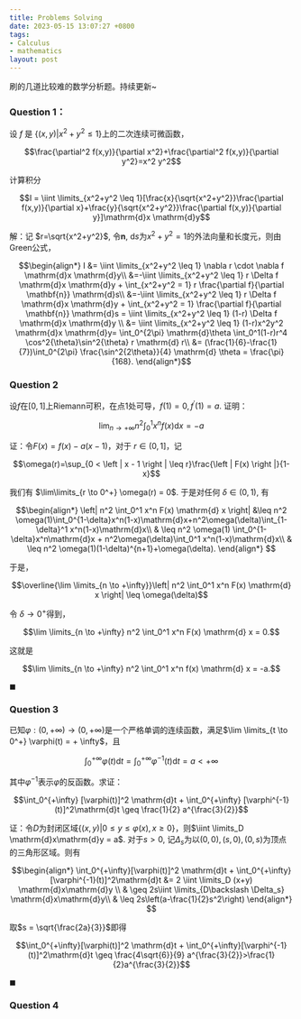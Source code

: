 ```yaml
---
title: Problems Solving
date: 2023-05-15 13:07:27 +0800
tags:
- Calculus
- mathematics
layout: post
--- 
```


<head>
    <script src="https://cdn.mathjax.org/mathjax/latest/MathJax.js?config=TeX-AMS-MML_HTMLorMML" type="text/javascript"></script>
    <script type="text/x-mathjax-config">
        MathJax.Hub.Config({
            tex2jax: {
            skipTags: ['script', 'noscript', 'style', 'textarea', 'pre'],
            inlineMath: [['$','$']]
            }
        });
    </script>
</head>

刷的几道比较难的数学分析题。持续更新~

### Question 1：
设 $f$ 是 $\{(x,y)|x^2+y^2\leq 1\}$上的二次连续可微函数，
   
$$\frac{\partial^2 f(x,y)}{\partial x^2}+\frac{\partial^2 f(x,y)}{\partial y^2}=x^2 y^2$$

计算积分

$$I = \iint \limits_{x^2+y^2 \leq 1}[\frac{x}{\sqrt{x^2+y^2}}\frac{\partial f(x,y)}{\partial x}+\frac{y}{\sqrt{x^2+y^2}}\frac{\partial f(x,y)}{\partial y}]\mathrm{d}x \mathrm{d}y$$

解：记 $r=\sqrt{x^2+y^2}$, 令$\mathbf{n}$, $\mathrm{d}s$为$x^2+y^2=1$的外法向量和长度元，则由Green公式，

$$\begin{align*}
I &= \iint \limits_{x^2+y^2 \leq 1} \nabla r \cdot \nabla f \mathrm{d}x \mathrm{d}y\\
&=-\iint \limits_{x^2+y^2 \leq 1} r \Delta f \mathrm{d}x \mathrm{d}y + \int_{x^2+y^2 = 1} r \frac{\partial f}{\partial \mathbf{n}} \mathrm{d}s\\
&=-\iint \limits_{x^2+y^2 \leq 1} r \Delta f \mathrm{d}x \mathrm{d}y + \int_{x^2+y^2 = 1} \frac{\partial f}{\partial \mathbf{n}} \mathrm{d}s = \iint \limits_{x^2+y^2 \leq 1} (1-r) \Delta f \mathrm{d}x \mathrm{d}y \\
&= \iint \limits_{x^2+y^2 \leq 1} (1-r)x^2y^2 \mathrm{d}x \mathrm{d}y= \int_0^{2\pi} \mathrm{d}\theta \int_0^1(1-r)r^4 \cos^2{\theta}\sin^2{\theta} r \mathrm{d} r\\
&= (\frac{1}{6}-\frac{1}{7})\int_0^{2\pi} \frac{\sin^2{2\theta}}{4} \mathrm{d} \theta = \frac{\pi}{168}. 
\end{align*}$$

### Question 2
设$f$在$[0,1]$上Riemann可积，在点1处可导，$f(1)=0,f^{\prime}(1) = a.$ 证明：
   
$$\lim_{n \to +\infty} n^2  \int_0^1 x^n f(x)\mathrm{d}x = -a$$

证：令$F(x) = f(x) - a(x-1)$，对于 $r \in (0,1]$，记

$$\omega(r)=\sup_{0 < \left | x - 1 \right | \leq r}\frac{\left | F(x) \right |}{1-x}$$

我们有 $\lim\limits_{r \to 0^+} \omega(r) = 0$. 于是对任何 $\delta \in (0,1)$, 有

$$\begin{align*}
\left| n^2 \int_0^1 x^n F(x) \mathrm{d} x \right| &\leq n^2 \omega(1)\int_0^{1-\delta}x^n(1-x)\mathrm{d}x+n^2\omega(\delta)\int_{1-\delta}^1 x^n(1-x)\mathrm{d}x\\
& \leq n^2 \omega(1) \int_0^{1-\delta}x^n\mathrm{d}x + n^2\omega(\delta)\int_0^1 x^n(1-x)\mathrm{d}x\\
& \leq n^2 \omega(1)(1-\delta)^{n+1}+\omega(\delta).
\end{align*}
$$

于是，

$$\overline{\lim \limits_{n \to +\infty}}\left| n^2 \int_0^1 x^n F(x) \mathrm{d} x \right| \leq \omega(\delta)$$

令 $\delta \to 0^+$得到，

$$\lim \limits_{n \to +\infty} n^2 \int_0^1 x^n F(x) \mathrm{d} x = 0.$$

这就是

$$\lim \limits_{n \to +\infty} n^2 \int_0^1 x^n f(x) \mathrm{d} x = -a.$$

$\blacksquare$

### Question 3

已知$\varphi: (0,+\infty) \to (0,+\infty)$是一个严格单调的连续函数，满足$\lim \limits_{t \to 0^+} \varphi(t) = + \infty$，且

$$\int_0^{+\infty} \varphi(t) \mathrm{d}t = \int_0^{+\infty} \varphi^{-1}(t)\mathrm{d}t = a < +\infty$$

其中$\varphi^{-1}$表示$\varphi$的反函数。求证：

$$\int_0^{+\infty} [\varphi(t)]^2 \mathrm{d}t + \int_0^{+\infty} [\varphi^{-1}(t)]^2\mathrm{d}t \geq \frac{1}{2} a^{\frac{3}{2}}$$

证：令$D$为封闭区域$\left\{ (x,y)| 0 \leq y \leq \varphi(x),x \geq 0 \right\}$，则$\iint \limits_D \mathrm{d}x\mathrm{d}y = a$. 对于$s>0$, 记$\Delta_s$为以$(0,0),(s,0),(0,s)$为顶点的三角形区域。则有

$$\begin{align*}
\int_0^{+\infty}[\varphi(t)]^2 \mathrm{d}t + \int_0^{+\infty}[\varphi^{-1}(t)]^2\mathrm{d}t &= 2 \iint \limits_D (x+y) \mathrm{d}x\mathrm{d}y \\
& \geq 2s\iint \limits_{D\backslash \Delta_s} \mathrm{d}x\mathrm{d}y\\
& \leq 2s\left(a-\frac{1}{2}s^2\right)
\end{align*}
$$

取$s = \sqrt{\frac{2a}{3}}$即得

$$\int_0^{+\infty}[\varphi(t)]^2 \mathrm{d}t + \int_0^{+\infty}[\varphi^{-1}(t)]^2\mathrm{d}t \geq \frac{4\sqrt{6}}{9} a^{\frac{3}{2}}>\frac{1}{2}a^{\frac{3}{2}}$$

$\blacksquare$

### Question 4

